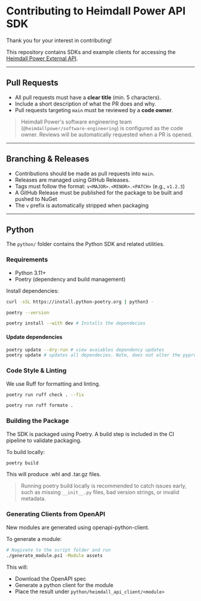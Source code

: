 # Contributing to Heimdall Power API SDK

Thank you for your interest in contributing!

This repository contains SDKs and example clients for accessing the [Heimdall Power External API](https://developer.heimdallcloud.com/docs/welcome).

---

## Pull Requests

- All pull requests must have a **clear title** (min. 5 characters).
- Include a short description of what the PR does and why.
- Pull requests targeting `main` must be reviewed by a **code owner**.

> Heimdall Power's software engineering team (`@heimdallpower/software-engineering`) is configured as the code owner. Reviews will be automatically requested when a PR is opened.
---

## Branching & Releases

- Contributions should be made as pull requests into `main`.
- Releases are managed using GitHub Releases.
- Tags must follow the format: `v<MAJOR>.<MINOR>.<PATCH>` (e.g., `v1.2.3`)
- A GitHub Release must be published for the package to be built and pushed to NuGet
- The `v` prefix is automatically stripped when packaging

---

## Python

The `python/` folder contains the Python SDK and related utilities.

### Requirements

- Python 3.11+
- Poetry (dependency and build management)

Install dependencies:

```bash
curl -sSL https://install.python-poetry.org | python3 -

poetry --version 

poetry install --with dev # Installs the dependecies
```

#### Update dependencies

```bash
poetry update --dry-run # view avaiables dependency updates
poetry update # updates all dependecies. Note, does not alter the pyproject.toml file
```

### Code Style & Linting

We use Ruff for formatting and linting.

```bash
poetry run ruff check . --fix 

poetry run ruff formate .
```

### Building the Package

The SDK is packaged using Poetry. A build step is included in the CI pipeline to validate packaging.

To build locally:

```bash
poetry build
```

This will produce .whl and .tar.gz files.
>Running poetry build locally is recommended to catch issues early, such as missing ```__init__.py``` files, bad version strings, or invalid metadata.

### Generating Clients from OpenAPI

New modules are generated using openapi-python-client.

To generate a module:

```bash
# Nagivate to the script folder and run
./generate_module.ps1 -Module assets
```

This will:

- Download the OpenAPI spec
- Generate a python client for the module
- Place the result under `python/heimdall_api_client/<module>`
